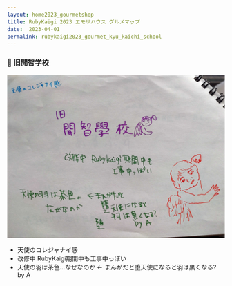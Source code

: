 ```yaml
---
layout: home2023_gourmetshop
title: RubyKaigi 2023 エモリハウス グルメマップ
date:  2023-04-01
permalink: rubykaigi2023_gourmet_kyu_kaichi_school
---
```

<div class="container">
  <h3 id="kyu_kaichi_school">🏫 旧開智学校</h3>
  <div class="row">
    <div class="col-6">
      <img src="/assets/images/rubykaigi2023_gourmetmap/kaichi_school.jpg" class="hand-write">                                          
    </div>
    <div class="col-6">
      <ul>
        <li>天使のコレジャナイ感</li>
        <li>改修中 RubyKaigi期間中も工事中っぽい</li>
        <li>天使の羽は茶色...なぜなのか ← まんがだと堕天使になると羽は黒くなる? by A</li></li>
      </ul>
    </div>
  </div>
</div>
